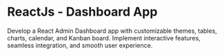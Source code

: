 # ReactJs - Dashboard App

Develop a React Admin Dashboard app with customizable themes, tables, charts, calendar, and Kanban board. Implement interactive features, seamless integration, and smooth user experience.
